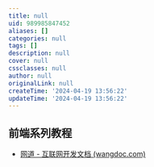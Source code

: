 ```yaml
---
title: null
uid: 989985847452
aliases: []
categories: null
tags: []
description: null
cover: null
cssclasses: null
author: null
originalLink: null
createTime: '2024-04-19 13:56:22'
updateTime: '2024-04-19 13:56:22'
---
```


## 前端系列教程

- [网道 - 互联网开发文档 (wangdoc.com)](https://wangdoc.com/)

